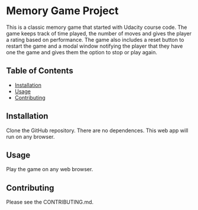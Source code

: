 # Memory Game Project
This is a classic memory game that started with Udacity course code. The game keeps track of time played, the number of moves and gives the player a rating based on performance. The game also includes a reset button to restart the game and a modal window notifying the player that they have one the game and gives them the option to stop or play again.

## Table of Contents

* [Installation](#instructions)
* [Usage](#usage)
* [Contributing](#contributing)

## Installation

Clone the GitHub repository. There are no dependences. This web app will run on any browser.

## Usage
Play the game on any web browser.

## Contributing
Please see the CONTRIBUTING.md.
